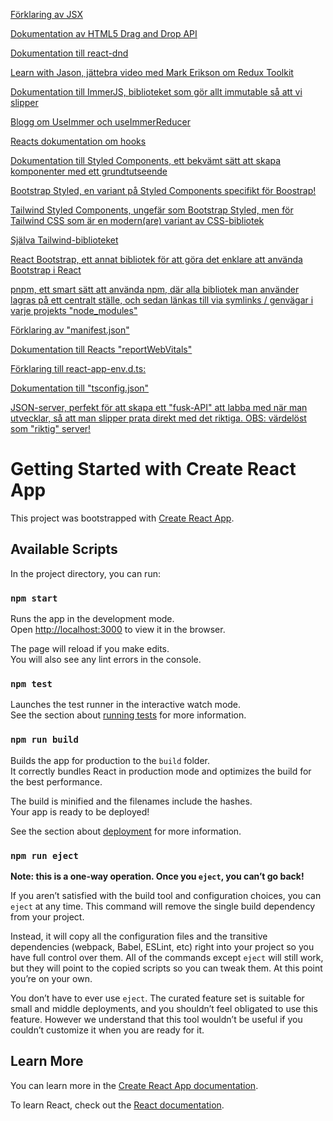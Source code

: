 [Förklaring av JSX](https://reactjs.org/docs/introducing-jsx.html)

[Dokumentation av HTML5 Drag and Drop API](https://developer.mozilla.org/en-US/docs/Web/API/HTML_Drag_and_Drop_API)

[Dokumentation till react-dnd](https://react-dnd.github.io/react-dnd/docs/api/use-drag)

[Learn with Jason, jättebra video med Mark Erikson om Redux Toolkit](https://www.learnwithjason.dev/let-s-learn-modern-redux)

[Dokumentation till ImmerJS, biblioteket som gör allt immutable så att vi slipper](https://immerjs.github.io/immer/)

[Blogg om UseImmer och useImmerReducer](https://vhudyma-blog.eu/react-hooks-useimmer-and-useimmerreducer)

[Reacts dokumentation om hooks](https://reactjs.org/docs/hooks-reference.html)

[Dokumentation till Styled Components, ett bekvämt sätt att skapa komponenter med ett grundtutseende](https://styled-components.com/docs/api)

[Bootstrap Styled, en variant på Styled Components specifikt för Boostrap!](https://bootstrap-styled.github.io/bootstrap-styled/)

[Tailwind Styled Components, ungefär som Bootstrap Styled, men för Tailwind CSS som är en modern(are) variant av CSS-bibliotek](https://www.npmjs.com/package/tailwind-styled-components)

[Själva Tailwind-biblioteket](https://tailwindcss.com)

[React Bootstrap, ett annat bibliotek för att göra det enklare att använda Bootstrap i React](https://react-bootstrap.github.io)

[pnpm, ett smart sätt att använda npm, där alla bibliotek man använder lagras på ett centralt ställe, och sedan länkas till via symlinks / genvägar i varje projekts "node_modules"](https://pnpm.io)

[Förklaring av "manifest.json"](https://developer.mozilla.org/en-US/docs/Web/Manifest)

[Dokumentation till Reacts "reportWebVitals"](https://create-react-app.dev/docs/measuring-performance/)

[Förklaring till react-app-env.d.ts:](https://www.typescriptlang.org/docs/handbook/triple-slash-directives.html#-reference-types-)

[Dokumentation till "tsconfig.json"](https://www.typescriptlang.org/tsconfig)

[JSON-server, perfekt för att skapa ett "fusk-API" att labba med när man utvecklar, så att man slipper prata direkt med det riktiga. OBS: värdelöst som "riktig" server!](https://github.com/typicode/json-server)

# Getting Started with Create React App

This project was bootstrapped with [Create React App](https://github.com/facebook/create-react-app).

## Available Scripts

In the project directory, you can run:

### `npm start`

Runs the app in the development mode.\
Open [http://localhost:3000](http://localhost:3000) to view it in the browser.

The page will reload if you make edits.\
You will also see any lint errors in the console.

### `npm test`

Launches the test runner in the interactive watch mode.\
See the section about [running tests](https://facebook.github.io/create-react-app/docs/running-tests) for more information.

### `npm run build`

Builds the app for production to the `build` folder.\
It correctly bundles React in production mode and optimizes the build for the best performance.

The build is minified and the filenames include the hashes.\
Your app is ready to be deployed!

See the section about [deployment](https://facebook.github.io/create-react-app/docs/deployment) for more information.

### `npm run eject`

**Note: this is a one-way operation. Once you `eject`, you can’t go back!**

If you aren’t satisfied with the build tool and configuration choices, you can `eject` at any time. This command will remove the single build dependency from your project.

Instead, it will copy all the configuration files and the transitive dependencies (webpack, Babel, ESLint, etc) right into your project so you have full control over them. All of the commands except `eject` will still work, but they will point to the copied scripts so you can tweak them. At this point you’re on your own.

You don’t have to ever use `eject`. The curated feature set is suitable for small and middle deployments, and you shouldn’t feel obligated to use this feature. However we understand that this tool wouldn’t be useful if you couldn’t customize it when you are ready for it.

## Learn More

You can learn more in the [Create React App documentation](https://facebook.github.io/create-react-app/docs/getting-started).

To learn React, check out the [React documentation](https://reactjs.org/).
